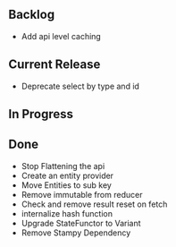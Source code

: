 ## Backlog

- Add api level caching

## Current Release

- Deprecate select by type and id

## In Progress


## Done

- Stop Flattening the api
- Create an entity provider
- Move Entities to sub key
- Remove immutable from reducer
- Check and remove result reset on fetch
- internalize hash function
- Upgrade StateFunctor to Variant
- Remove Stampy Dependency
